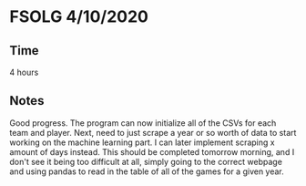 # FSOLG 4/10/2020
## Time
4 hours
## Notes
Good progress. The program can now initialize all of the CSVs for each team and player. Next, need to just scrape a year or so worth of data to start working on the machine learning part. I can later implement scraping x amount of days instead. This should be completed tomorrow morning, and I don't see it being too difficult at all, simply going to the correct webpage and using pandas to read in the table of all of the games for a given year.
